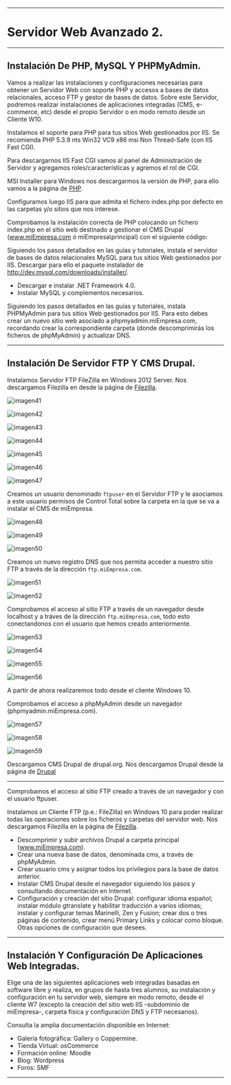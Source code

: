 ___

# **Servidor Web Avanzado 2.**

---

## **Instalación De PHP, MySQL Y PHPMyAdmin.**

Vamos a realizar las instalaciones y configuraciones necesarias para obtener un Servidor Web con soporte PHP y accesos a bases de datos relacionales, acceso FTP y gestor de bases de datos. Sobre este Servidor, podremos realizar instalaciones de aplicaciones integradas (CMS, e-commerce, etc) desde el propio Servidor o en modo remoto desde un Cliente W10.

Instalamos el soporte para PHP para tus sitios Web gestionados por IIS. Se recomienda PHP 5.3.9 nts Win32 VC9 x86 msi Non Thread-Safe (con IIS Fast CGI).

Para descargarnos IIS Fast CGI vamos al panel de Administración de Servidor y agregamos roles/características y agremos el rol de CGI.

MSI Installer para Windows nos descargarmos la versión de PHP, para ello vamos a la página de [PHP](windows.php.net/downloads/releases/archives).

Configuramos luego IIS para que admita el fichero index.php por defecto en las carpetas y/o sitios que nos interese.

Comprobamos la instalación correcta de PHP colocando un fichero index.php en el sitio web destinado a gestionar el CMS Drupal (www.miEmpresa.com ó miEmpresa\principal) con el siguiente código: <?php phpinfo(); ?>

Siguiendo los pasos detallados en las guías y tutoriales, instala el servidor de bases de datos relacionales MySQL para tus sitios Web gestionados por IIS. Descargar para ello el paquete instalador de http://dev.mysql.com/downloads/installer/.
* Descargar e instalar .NET Framework 4.0.
* Instalar MySQL y complementos necesarios.

Siguiendo los pasos detallados en las guías y tutoriales, instala PHPMyAdmin para tus sitios Web gestionados por IIS. Para esto debes crear un nuevo sitio web asociado a phpmyadmin.miEmpresa.com, recordando crear la correspondiente carpeta (donde descomprimirás los ficheros de phpMyAdmin) y actualizar DNS.

---

## **Instalación De Servidor FTP Y CMS Drupal.**

Instalamos Servidor FTP FileZilla en Windows 2012 Server. Nos descargamos Filezilla en desde la página de [Filezilla](http://filezilla-project.org/download.php?type=server).

![imagen41](./images/servidor_web_avanzado_2/41.png)

![imagen42](./images/servidor_web_avanzado_2/42.png)

![imagen43](./images/servidor_web_avanzado_2/43.png)

![imagen44](./images/servidor_web_avanzado_2/44.png)

![imagen45](./images/servidor_web_avanzado_2/45.png)

![imagen46](./images/servidor_web_avanzado_2/46.png)

![imagen47](./images/servidor_web_avanzado_2/47.png)

Creamos un usuario denominado `ftpuser` en el Servidor FTP y le asociamos a este usuario permisos de Control Total sobre la carpeta en la que se va a instalar el CMS de miEmpresa.

![imagen48](./images/servidor_web_avanzado_2/48.png)

![imagen49](./images/servidor_web_avanzado_2/49.png)

![imagen50](./images/servidor_web_avanzado_2/50.png)

Creamos un nuevo registro DNS que nos permita acceder a nuestro sitio FTP a través de la dirección `ftp.miEmpresa.com`.

![imagen51](./images/servidor_web_avanzado_2/51.png)

![imagen52](./images/servidor_web_avanzado_2/52.png)

Comprobamos el acceso al sitio FTP a través de un navegador desde localhost y a tráves de la dirección `ftp.miEmpresa.com`, todo esto conectandonos con el usuario que hemos creado anteriormente.

![imagen53](./images/servidor_web_avanzado_2/53.png)

![imagen54](./images/servidor_web_avanzado_2/54.png)

![imagen55](./images/servidor_web_avanzado_2/55.png)

![imagen56](./images/servidor_web_avanzado_2/56.png)

A partir de ahora realizaremos todo desde el cliente Windows 10.

Comprobamos el acceso a phpMyAdmin desde un navegador (phpmyadmin.miEmpresa.com).

![imagen57](./images/servidor_web_avanzado_2/57.png)

![imagen58](./images/servidor_web_avanzado_2/58.png)

![imagen59](./images/servidor_web_avanzado_2/59.png)

Descargamos CMS Drupal de drupal.org. Nos descargamos Drupal desde la página de [Drupal](http://drupal.org/project/drupal)

----------------------------------------------------------------------------------------------

Comprobamos el acceso al sitio FTP creado a través de un navegador y con el usuario ftpuser.

Instalamos un Cliente FTP (p.e.: FileZilla) en Windows 10 para poder realizar todas las operaciones sobre los ficheros y carpetas del servidor web. Nos descargamos Filezilla en la página de [Filezilla](http://filezilla-project.org/download.php?type=client).

* Descomprimir y subir archivos Drupal a carpeta principal (www.miEmpresa.com).
* Crear una nueva base de datos, denominada cms, a través de phpMyAdmin.
* Crear usuario cms y asignar todos los privilegios para la base de datos anterior.
* Instalar CMS Drupal desde el navegador siguiendo los pasos y consultando documentación en Internet.
* Configuración y creación del sitio Drupal: configurar idioma español; instalar módulo gtranslate y habilitar traducción a varios idiomas; instalar y configurar temas Marinelli, Zen y Fusion; crear dos o tres páginas de contenido, crear menú Primary Links y colocar como bloque. Otras opciones de configuración que desees.

---

## **Instalación Y Configuración De Aplicaciones Web Integradas.**

Elige una de las siguientes aplicaciones web integradas basadas en software libre y realiza, en grupos de hasta tres alumnos, su instalación y configuración en tu servidor web, siempre en modo remoto, desde el cliente W7 (excepto la creación del sitio web IIS –subdominio de miEmpresa-, carpeta física y configuración DNS y FTP necesarios).

Consulta la amplia documentación disponible en Internet:

* Galería fotográfica: Gallery o Coppermine.
* Tienda Virtual: osCommerce
* Formación online: Moodle
* Blog: Wordpress
* Foros: SMF

---
